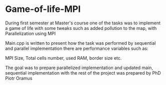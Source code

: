 # Game-of-life-MPI
During first semester at Master's course one of the tasks was to implement a game of life with some tweaks such as added pollution to the map, with Parallelization using MPI

Main.cpp is written to present how the task was performed by sequential and parallel implementation there are performance variables such as:

MPI Size, Total cells number, used RAM, border size etc.

The goal was to prepare parallelized implementation and updated main, sequential implementation with the rest of the project was prepared by PhD Piotr Oramus